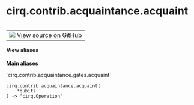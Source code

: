 <div itemscope itemtype="http://developers.google.com/ReferenceObject">
<meta itemprop="name" content="cirq.contrib.acquaintance.acquaint" />
<meta itemprop="path" content="Stable" />
</div>

# cirq.contrib.acquaintance.acquaint

<!-- Insert buttons and diff -->

<table class="tfo-notebook-buttons tfo-api" align="left">

<td>
  <a target="_blank" href="https://github.com/quantumlib/cirq/tree/master/cirq/contrib/acquaintance/gates.py">
    <img src="https://www.tensorflow.org/images/GitHub-Mark-32px.png" />
    View source on GitHub
  </a>
</td>
</table>





<section class="expandable">
  <h4 class="showalways">View aliases</h4>
  <p>
<b>Main aliases</b>
<p>`cirq.contrib.acquaintance.gates.acquaint`</p>
</p>
</section>

<pre class="devsite-click-to-copy prettyprint lang-py tfo-signature-link">
<code>cirq.contrib.acquaintance.acquaint(
    *qubits
) -> "cirq.Operation"
</code></pre>



<!-- Placeholder for "Used in" -->
